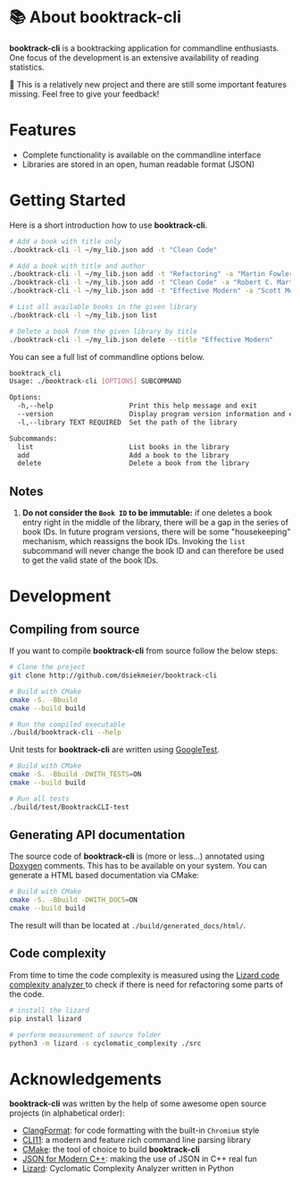 # :books: About booktrack-cli

 **booktrack-cli** is a booktracking application for commandline enthusiasts. One focus of the development is an extensive availability of reading statistics.

:construction: This is a relatively new project and there are still some important features missing. Feel free to give your feedback!

# Features

- Complete functionality is available on the commandline interface
- Libraries are stored in an open, human readable format (JSON)

# Getting Started

Here is a short introduction how to use **booktrack-cli**.

```bash
# Add a book with title only
./booktrack-cli -l ~/my_lib.json add -t "Clean Code"

# Add a book with title and author
./booktrack-cli -l ~/my_lib.json add -t "Refactoring" -a "Martin Fowler"
./booktrack-cli -l ~/my_lib.json add -t "Clean Code" -a "Robert C. Martin"
./booktrack-cli -l ~/my_lib.json add -t "Effective Modern" -a "Scott Meyers"

# List all available books in the given library
./booktrack-cli -l ~/my_lib.json list

# Delete a book from the given library by title
./booktrack-cli -l ~/my_lib.json delete --title "Effective Modern"
```

You can see a full list of commandline options below.

```bash
booktrack_cli
Usage: ./booktrack-cli [OPTIONS] SUBCOMMAND

Options:
  -h,--help                   Print this help message and exit
  --version                   Display program version information and exit
  -l,--library TEXT REQUIRED  Set the path of the library

Subcommands:
  list                        List books in the library
  add                         Add a book to the library
  delete                      Delete a book from the library
```

## Notes

1. **Do not consider the `Book ID` to be immutable:** if one deletes a book entry right in the middle of the library, there will be a gap in the series of book IDs. In future program versions, there will be some "housekeeping" mechanism, which reassigns the book IDs. Invoking the `list` subcommand will never change the book ID and can therefore be used to get the valid state of the book IDs.

# Development

## Compiling from source

If you want to compile **booktrack-cli** from source follow the below steps:

```bash
# Clone the project
git clone http://github.com/dsiekmeier/booktrack-cli

# Build with CMake
cmake -S. -Bbuild
cmake --build build

# Run the compiled executable
./build/booktrack-cli --help
```

Unit tests for **booktrack-cli** are written using [GoogleTest](https://google.github.io/googletest).

```bash
# Build with CMake
cmake -S. -Bbuild -DWITH_TESTS=ON
cmake --build build

# Run all tests
./build/test/BooktrackCLI-test
```

## Generating API documentation

The source code of **booktrack-cli** is (more or less...) annotated using [Doxygen](https://www.doxygen.nl/index.html) comments. This has to be available on your system. You can generate a HTML based documentation via CMake:

```bash
# Build with CMake
cmake -S. -Bbuild -DWITH_DOCS=ON
cmake --build build
```

The result will than be located at `./build/generated_docs/html/`.

## Code complexity

From time to time the code complexity is measured using the [Lizard code complexity analyzer
](http://www.lizard.ws/) to check if there is need for refactoring some parts of the code.

```bash
# install the lizard
pip install lizard

# perform measurement of source folder
python3 -m lizard -s cyclomatic_complexity ./src
```

# Acknowledgements

**booktrack-cli** was written by the help of some awesome open source projects (in alphabetical order):

- [ClangFormat](https://clang.llvm.org/docs/ClangFormat.html): for code formatting with the built-in `Chromium` style
- [CLI11](https://cliutils.github.io/CLI11/book/): a modern and feature rich command line parsing library
- [CMake](https://cmake.org/): the tool of choice to build **booktrack-cli**
- [JSON for Modern C++](https://json.nlohmann.me/): making the use of JSON in C++ real fun
- [Lizard](https://pythonlang.dev/repo/terryyin-lizard/): Cyclomatic Complexity Analyzer written in Python
